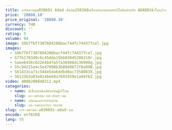 ```yaml
---
title: การ์ดควบคุม030691 Adad ดั้งเดิม250268เครื่องทำลายเอกสารกิโยตินสำหรับ ADAD03ขั้วโลก/การ์ด ADAD05สำหรับ137ขั้วโลก/155/115
price: '28888.10'
price_original: '28888.10'
currency: THB
discount: ''
rating: 5
volume: 94
image: S9b7fbf7307604286bacf44fc74437fcel.jpg
images:
  - S9b7fbf7307604286bacf44fc74437fcel.jpg
  - S7fb1783d9c6c45dda15bb83045206210r.jpg
  - Saee6436c022e4b4fa5fa36986dc36998q.jpg
  - S5c94215e4c5e47098b3b8840672f8a99B.jpg
  - S61433ca71c544e5da64dbd0ac7358883X.jpg
  - S6123b3a83e014beb9a7693359e1a94f6Z.jpg
video: 4000208848312.mp4
categories:
  - name: อิเล็กทรอนิกส์สำหรับผู้บริโภค
    slug: เล-กทรอน-กส-สำหร-บผ
  - name: กล้องและการถ่ายภาพ
    slug: กล-องและการถ-ายภาพ
slug: การ-ดควบค-ม030691-adad-งเด
encode: on76tKQ
lang: th
---
```

  